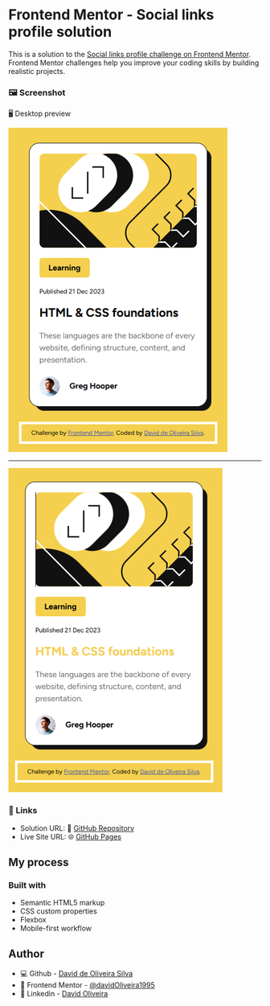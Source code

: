 # Frontend Mentor - Social links profile solution

This is a solution to the [Social links profile challenge on Frontend Mentor](https://www.frontendmentor.io/challenges/social-links-profile-UG32l9m6dQ). Frontend Mentor challenges help you improve your coding skills by building realistic projects. 

### 🖼️ Screenshot

🖥️ Desktop preview

![](assets/images/screen-desktop.png)

---

![](assets/images/screen-desktop-stats.png)

### 🔗 Links

- Solution URL: 🐙 [GitHub Repository](https://github.com/davidOliveira1995/blog-preview-card-main)
- Live Site URL: 🌐 [GitHub Pages](https://davidoliveira1995.github.io/blog-preview-card-main/)

## My process

### Built with

- Semantic HTML5 markup
- CSS custom properties
- Flexbox
- Mobile-first workflow

## Author

- 💻 Github - [David de Oliveira Silva](https://github.com/davidOliveira1995)
- 🎯 Frontend Mentor - [@davidOliveira1995](https://www.frontendmentor.io/profile/davidOliveira1995)
- 💼 Linkedin - [David Oliveira](https://www.linkedin.com/in/david-oliveiraos/)
